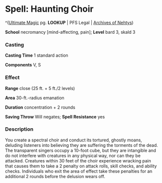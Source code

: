 # Spell: Haunting Choir

^([Ultimate Magic][ss-haunting-choir] pg. **LOOKUP** | PFS Legal | [Archives of Nehtys][sn-haunting-choir])

**School** necromancy [mind-affecting, pain]; **Level** bard 3, skald 3

### Casting

**Casting Time** 1 standard action  

**Components** V, S

### Effect

**Range** close (25 ft. + 5 ft./2 levels)  

**Area** 30-ft.-radius emanation  

**Duration** concentration + 2 rounds  

**Saving Throw** Will negates; **Spell Resistance** yes

### Description

You create a spectral choir and conduct its tortured, ghostly moans, deluding listeners into believing they are suffering the torments of the dead. The transparent singers occupy a 10-foot cube, but they are intangible and do not interfere with creatures in any physical way, nor can they be attacked. Creatures within 30 feet of the choir experience wracking pain that causes them to take a 2 penalty on attack rolls, skill checks, and ability checks. Individuals who exit the area of effect take these penalties for an additional 2 rounds before the delusion wears off.

[ss-haunting-choir]: http://paizo.com/pathfinderRPG/v57
[sn-haunting-choir]: http://www.archivesofnethys.com/SpellDisplay.aspx?ItemName=Haunting%20Choir